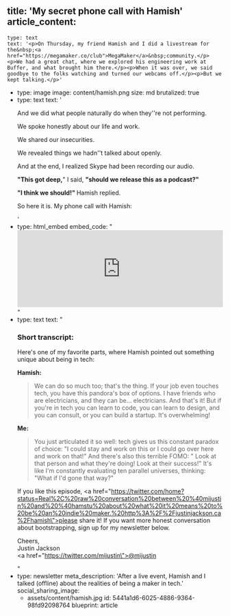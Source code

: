 title: 'My secret phone call with Hamish'
article_content:
  -
    type: text
    text: '<p>On Thursday, my friend Hamish and I did a livestream for the&nbsp;<a href="https://megamaker.co/club">MegaMaker</a>&nbsp;community.</p><p>We had a great chat, where we explored his engineering work at Buffer, and what brought him there.</p><p>When it was over, we said goodbye to the folks watching and turned our webcams off.</p><p>But we kept talking.</p>'
  -
    type: image
    image: content/hamish.png
    size: md
    brutalized: true
  -
    type: text
    text: '<p>And we did what people naturally do when they''re not performing.</p><p>We spoke honestly about our life and work.</p><p>We shared our insecurities.</p><p>We revealed things we hadn''t talked about openly.</p><p>And at the end, I realized Skype had been recording our audio.</p><p><strong>"This got deep,</strong>" I said,&nbsp;<strong>"should we release this as a podcast?"</strong><br></p><p><strong>"I think we should!"&nbsp;</strong>Hamish replied.</p><p>So here it is. My phone call with Hamish:</p>'
  -
    type: html_embed
    embed_code: "<iframe src='https://share.transistor.fm/e/02440ca3' width='100%' height='180' frameborder='0' scrolling='no' seamless='true'></iframe>"
  -
    type: text
    text: "<h3>Short transcript:</h3><p>Here's one of my favorite parts, where Hamish pointed out something unique about being in tech:</p><p><strong>Hamish:</strong><br></p><blockquote><p>We can do so much too; that's the thing. If your job even touches tech, you have this pandora's box of options. I have friends who are electricians, and they can be... electricians. And that's it! But if you're in tech you can learn to code, you can learn to design, and you can consult, or you can build a startup. It's overwhelming!​</p></blockquote><p><strong>Me:</strong><br></p><blockquote><p>You just articulated it so well: tech gives us this constant paradox of choice: \"I could stay and work on this or I could go over here and work on that!\" And there's also this terrible FOMO: \" Look at that person and what they're doing! Look at their success!\" It's like I'm constantly evaluating ten parallel universes, thinking: \"What if I'd gone that way?\"​</p></blockquote><p>If you like this episode,&nbsp;<a href=\"https://twitter.com/home?status=Real%2C%20raw%20conversation%20between%20%40mijustin%20and%20%40hamstu%20about%20what%20it%20means%20to%20be%20an%20indie%20maker.%20http%3A%2F%2Fjustinjackson.ca%2Fhamish\">please share it</a>! If you want more honest conversation about bootstrapping, sign up for my newsletter below.</p><p>Cheers,<br>Justin Jackson<br><a href=\"https://twitter.com/mijustin\">@mijustin</a></p>"
  -
    type: newsletter
meta_description: 'After a live event, Hamish and I talked (offline) about the realities of being a maker in tech.'
social_sharing_image:
    - assets/content/hamish.jpg
id: 5441a1d6-6025-4886-9364-98fd92098764
blueprint: article
